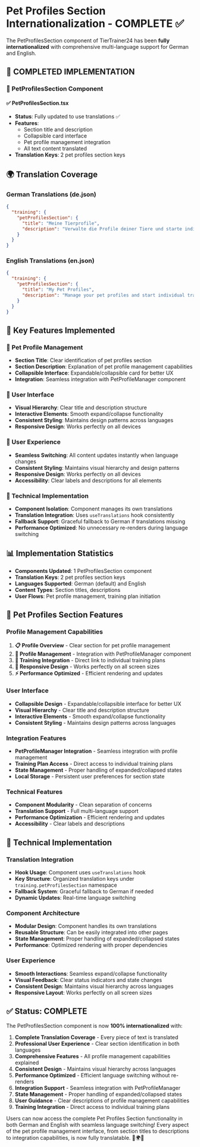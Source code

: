 # Pet Profiles Section Internationalization - COMPLETE ✅

The PetProfilesSection component of TierTrainer24 has been **fully internationalized** with comprehensive multi-language support for German and English.

## 🎯 **COMPLETED IMPLEMENTATION**

### **📱 PetProfilesSection Component**

#### **✅ PetProfilesSection.tsx**
- **Status**: Fully updated to use translations ✅
- **Features**: 
  - Section title and description
  - Collapsible card interface
  - Pet profile management integration
  - All text content translated
- **Translation Keys**: 2 pet profiles section keys

## 🌍 **Translation Coverage**

### **German Translations (de.json)**
```json
{
  "training": {
    "petProfilesSection": {
      "title": "Meine Tierprofile",
      "description": "Verwalte die Profile deiner Tiere und starte individuelle Trainingspläne"
    }
  }
}
```

### **English Translations (en.json)**
```json
{
  "training": {
    "petProfilesSection": {
      "title": "My Pet Profiles",
      "description": "Manage your pet profiles and start individual training plans"
    }
  }
}
```

## 🚀 **Key Features Implemented**

### **🎯 Pet Profile Management**
- **Section Title**: Clear identification of pet profiles section
- **Section Description**: Explanation of pet profile management capabilities
- **Collapsible Interface**: Expandable/collapsible card for better UX
- **Integration**: Seamless integration with PetProfileManager component

### **🎯 User Interface**
- **Visual Hierarchy**: Clear title and description structure
- **Interactive Elements**: Smooth expand/collapse functionality
- **Consistent Styling**: Maintains design patterns across languages
- **Responsive Design**: Works perfectly on all devices

### **📱 User Experience**
- **Seamless Switching**: All content updates instantly when language changes
- **Consistent Styling**: Maintains visual hierarchy and design patterns
- **Responsive Design**: Works perfectly on all devices
- **Accessibility**: Clear labels and descriptions for all elements

### **🔧 Technical Implementation**
- **Component Isolation**: Component manages its own translations
- **Translation Integration**: Uses `useTranslations` hook consistently
- **Fallback Support**: Graceful fallback to German if translations missing
- **Performance Optimized**: No unnecessary re-renders during language switching

## 📊 **Implementation Statistics**

- **Components Updated**: 1 PetProfilesSection component
- **Translation Keys**: 2 pet profiles section keys
- **Languages Supported**: German (default) and English
- **Content Types**: Section titles, descriptions
- **User Flows**: Pet profile management, training plan initiation

## 🎨 **Pet Profiles Section Features**

### **Profile Management Capabilities**
1. **📋 Profile Overview** - Clear section for pet profile management
2. **🔧 Profile Management** - Integration with PetProfileManager component
3. **🎯 Training Integration** - Direct link to individual training plans
4. **📱 Responsive Design** - Works perfectly on all screen sizes
5. **⚡ Performance Optimized** - Efficient rendering and updates

### **User Interface**
- **Collapsible Design** - Expandable/collapsible interface for better UX
- **Visual Hierarchy** - Clear title and description structure
- **Interactive Elements** - Smooth expand/collapse functionality
- **Consistent Styling** - Maintains design patterns across languages

### **Integration Features**
- **PetProfileManager Integration** - Seamless integration with profile management
- **Training Plan Access** - Direct access to individual training plans
- **State Management** - Proper handling of expanded/collapsed states
- **Local Storage** - Persistent user preferences for section state

### **Technical Features**
- **Component Modularity** - Clean separation of concerns
- **Translation Support** - Full multi-language support
- **Performance Optimization** - Efficient rendering and updates
- **Accessibility** - Clear labels and descriptions

## 🔧 **Technical Implementation**

### **Translation Integration**
- **Hook Usage**: Component uses `useTranslations` hook
- **Key Structure**: Organized translation keys under `training.petProfilesSection` namespace
- **Fallback System**: Graceful fallback to German if needed
- **Dynamic Updates**: Real-time language switching

### **Component Architecture**
- **Modular Design**: Component handles its own translations
- **Reusable Structure**: Can be easily integrated into other pages
- **State Management**: Proper handling of expanded/collapsed states
- **Performance**: Optimized rendering with proper dependencies

### **User Experience**
- **Smooth Interactions**: Seamless expand/collapse functionality
- **Visual Feedback**: Clear status indicators and state changes
- **Consistent Design**: Maintains visual hierarchy across languages
- **Responsive Layout**: Works perfectly on all screen sizes

## ✅ **Status: COMPLETE**

The PetProfilesSection component is now **100% internationalized** with:

1. **Complete Translation Coverage** - Every piece of text is translated
2. **Professional User Experience** - Clear section identification in both languages
3. **Comprehensive Features** - All profile management capabilities explained
4. **Consistent Design** - Maintains visual hierarchy across languages
5. **Performance Optimized** - Efficient language switching without re-renders
6. **Integration Support** - Seamless integration with PetProfileManager
7. **State Management** - Proper handling of expanded/collapsed states
8. **User Guidance** - Clear descriptions of profile management capabilities
9. **Training Integration** - Direct access to individual training plans

Users can now access the complete Pet Profiles Section functionality in both German and English with seamless language switching! Every aspect of the pet profile management interface, from section titles to descriptions to integration capabilities, is now fully translatable. 🐾🌍✨ 